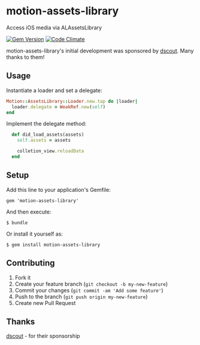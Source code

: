 # motion-assets-library

Access iOS media via ALAssetsLibrary

[![Gem Version](https://badge.fury.io/rb/motion-assets-library.png)](http://badge.fury.io/rb/motion-assets-library)
[![Code Climate](https://codeclimate.com/github/dblandin/motion-assets-library.png)](https://codeclimate.com/github/dblandin/motion-assets-library)

motion-assets-library's initial development was sponsored by [dscout](https://dscout.com). Many thanks to them!

## Usage

Instantiate a loader and set a delegate:

``` ruby
Motion::AssetsLibrary::Loader.new.tap do |loader|
  loader.delegate = WeakRef.new(self)
end
```

Implement the delegate method:

``` ruby
  def did_load_assets(assets)
    self.assets = assets

    colletion_view.reloadData
  end
```

## Setup

Add this line to your application's Gemfile:

    gem 'motion-assets-library'

And then execute:

    $ bundle

Or install it yourself as:

    $ gem install motion-assets-library

## Contributing

1. Fork it
2. Create your feature branch (`git checkout -b my-new-feature`)
3. Commit your changes (`git commit -am 'Add some feature'`)
4. Push to the branch (`git push origin my-new-feature`)
5. Create new Pull Request

## Thanks

[dscout](https://dscout.com) - for their sponsorship
